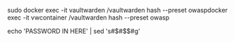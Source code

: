 sudo docker exec -it vaultwarden /vaultwarden hash --preset owaspdocker exec -it vwcontainer /vaultwarden hash --preset owasp

echo 'PASSWORD IN HERE' | sed 's#\$#\$\$#g'

